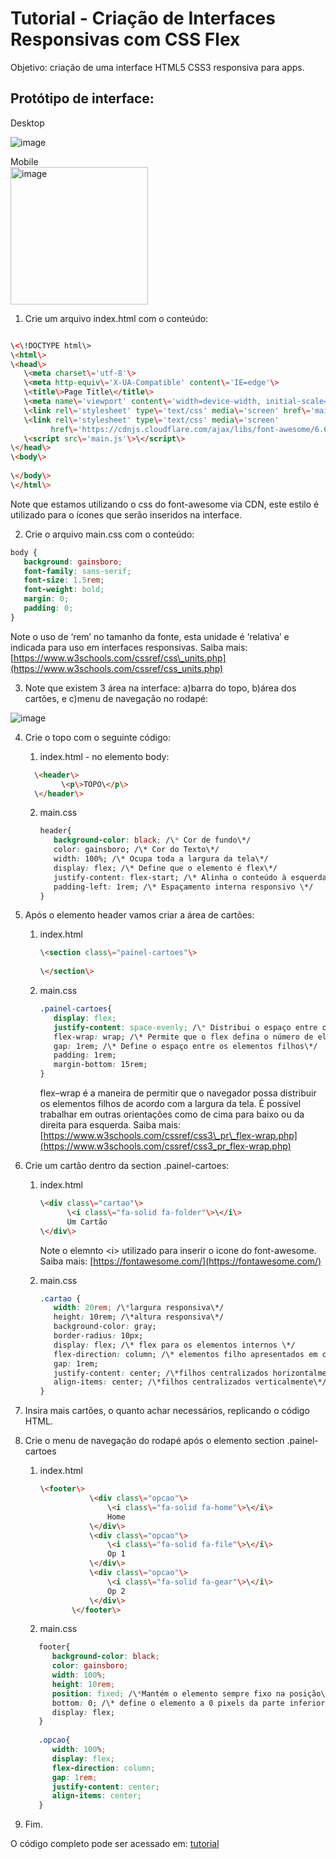 # **Tutorial \- Criação de Interfaces Responsivas com CSS Flex**

Objetivo: criação de uma interface HTML5 CSS3 responsiva para apps.

## Protótipo de interface:

Desktop  

<img src="./images/image3.png" alt="image">


Mobile  
<img src="./images/image2.png" alt="image" width="220">


1. Crie um arquivo index.html com o conteúdo:
```html

\<\!DOCTYPE html\>  
\<html\>  
\<head\>  
   \<meta charset\='utf-8'\>  
   \<meta http-equiv\='X-UA-Compatible' content\='IE=edge'\>  
   \<title\>Page Title\</title\>  
   \<meta name\='viewport' content\='width=device-width, initial-scale=1'\>  
   \<link rel\='stylesheet' type\='text/css' media\='screen' href\='main.css'\>  
   \<link rel\='stylesheet' type\='text/css' media\='screen'           
         href\='https://cdnjs.cloudflare.com/ajax/libs/font-awesome/6.6.0/css/all.min.css'\>  
   \<script src\='main.js'\>\</script\>  
\</head\>  
\<body\>  
    
\</body\>  
\</html\>  
```

Note que estamos utilizando o css do font-awesome via CDN, este estilo é utilizado para o ícones que serão inseridos na interface.

2. Crie o arquivo main.css com o conteúdo:

```css
body {  
   background: gainsboro;  
   font-family: sans-serif;  
   font-size: 1.5rem;  
   font-weight: bold;  
   margin: 0;  
   padding: 0;  
}  
```

Note o uso de ‘rem’ no tamanho da fonte, esta unidade é ‘relativa’ e indicada para uso em interfaces responsivas. Saiba mais: [https://www.w3schools.com/cssref/css\_units.php](https://www.w3schools.com/cssref/css_units.php)

3. Note que existem 3 área na interface: a)barra do topo, b)área dos cartões, e c)menu de navegação no rodapé:

<img src="./images/image1.png" alt="image">

4. Crie o topo com o seguinte código:  
   1. index.html \- no elemento body:
    ```html  
      \<header\>  
            \<p\>TOPO\</p\>  
      \</header\>  
     ```   
   2. main.css  
      ```css
      header{  
         background-color: black; /\* Cor de fundo\*/  
         color: gainsboro; /\* Cor do Texto\*/  
         width: 100%; /\* Ocupa toda a largura da tela\*/  
         display: flex; /\* Define que o elemento é flex\*/  
         justify-content: flex-start; /\* Alinha o conteúdo à esquerda\*/  
         padding-left: 1rem; /\* Espaçamento interna responsivo \*/  
      }  
      ```  
5. Após o elemento header vamos criar a área de cartões:  
   1. index.html
      ```html  
      \<section class\="painel-cartoes"\>  
        
      \</section\>  
      ```  
   2. main.css  
      ```css 
      .painel-cartoes{  
         display: flex;  
         justify-content: space-evenly; /\* Distribui o espaço entre os filho de maneira igual\*/  
         flex-wrap: wrap; /\* Permite que o flex defina o número de elementos por linha\*/  
         gap: 1rem; /\* Define o espaço entre os elementos filhos\*/  
         padding: 1rem;  
         margin-bottom: 15rem;  
      }
      ```  
      flex–wrap é a maneira de permitir que o navegador possa distribuir os elementos filhos de acordo com a largura da tela. É possível trabalhar em outras orientações como de cima para baixo ou da direita para esquerda. Saiba mais: [https://www.w3schools.com/cssref/css3\_pr\_flex-wrap.php](https://www.w3schools.com/cssref/css3_pr_flex-wrap.php)  
        
6. Crie um cartão dentro da section .painel-cartoes:  
   1. index.html  
      ```html
      \<div class\="cartao"\>  
            \<i class\="fa-solid fa-folder"\>\</i\>  
            Um Cartão  
      \</div\>  
      ```
      Note o elemnto \<i\> utilizado para inserir o icone do font-awesome. Saiba mais: [https://fontawesome.com/](https://fontawesome.com/)  
        
   2. main.css  
      ```css 
      .cartao {  
         width: 20rem; /\*largura responsiva\*/  
         height: 10rem; /\*altura responsiva\*/  
         background-color: gray;  
         border-radius: 10px;  
         display: flex; /\* flex para os elementos internos \*/  
         flex-direction: column; /\* elementos filho apresentados em coluna e não linha\*/  
         gap: 1rem;  
         justify-content: center; /\*filhos centralizados horizontalmente\*/  
         align-items: center; /\*filhos centralizados verticalmente\*/  
      }
      ```
     
7. Insira mais cartões, o quanto achar necessários, replicando o código HTML.  
8. Crie o menu de navegação do rodapé após o elemento section .painel-cartoes  
   1. index.html  
      ``` html
      \<footer\>  
                 \<div class\="opcao"\>  
                     \<i class\="fa-solid fa-home"\>\</i\>  
                     Home  
                 \</div\>  
                 \<div class\="opcao"\>  
                     \<i class\="fa-solid fa-file"\>\</i\>  
                     Op 1  
                 \</div\>  
                 \<div class\="opcao"\>  
                     \<i class\="fa-solid fa-gear"\>\</i\>  
                     Op 2  
                 \</div\>  
             \</footer\>
      ```      
   2. main.css
   ``` css  
      footer{  
         background-color: black;  
         color: gainsboro;  
         width: 100%;  
         height: 10rem;  
         position: fixed; /\*Mantém o elemento sempre fixo na posição\*/  
         bottom: 0; /\* define o elemento a 0 pixels da parte inferior da tela\*/  
         display: flex;  
      }  
        
      .opcao{  
         width: 100%;  
         display: flex;  
         flex-direction: column;  
         gap: 1rem;  
         justify-content: center;  
         align-items: center;  
      }
   ``` 

     
9.  Fim.

O código completo pode ser acessado em: [tutorial](https://drive.google.com/drive/folders/1dPpSmwzNMbRBPvSwEPiqrOLEBNbR4Kd1?usp=drive_link)

